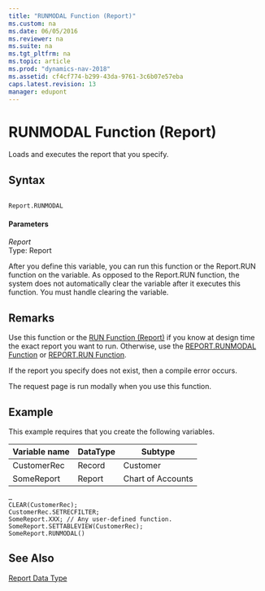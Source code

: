 ```yaml
---
title: "RUNMODAL Function (Report)"
ms.custom: na
ms.date: 06/05/2016
ms.reviewer: na
ms.suite: na
ms.tgt_pltfrm: na
ms.topic: article
ms.prod: "dynamics-nav-2018"
ms.assetid: cf4cf774-b299-43da-9761-3c6b07e57eba
caps.latest.revision: 13
manager: edupont
---
```

# RUNMODAL Function (Report)
Loads and executes the report that you specify.  
  
## Syntax  
  
```  
  
Report.RUNMODAL  
```  
  
#### Parameters  
 *Report*  
 Type: Report  
  
 After you define this variable, you can run this function or the Report.RUN function on the variable. As opposed to the Report.RUN function, the system does not automatically clear the variable after it executes this function. You must handle clearing the variable.  
  
## Remarks  
 Use this function or the [RUN Function \(Report\)](RUN-Function--Report-.md) if you know at design time the exact report you want to run. Otherwise, use the [REPORT.RUNMODAL Function](REPORT-RUNMODAL-Function.md) or [REPORT.RUN Function](REPORT-RUN-Function.md).  
  
 If the report you specify does not exist, then a compile error occurs.  
  
 The request page is run modally when you use this function.  
  
## Example  
 This example requires that you create the following variables.  
  
|Variable name|DataType|Subtype|  
|-------------------|--------------|-------------|  
|CustomerRec|Record|Customer|  
|SomeReport|Report|Chart of Accounts|  
  
```  
…  
CLEAR(CustomerRec);  
CustomerRec.SETRECFILTER;  
SomeReport.XXX; // Any user-defined function.  
SomeReport.SETTABLEVIEW(CustomerRec);  
SomeReport.RUNMODAL()  
```  
  
## See Also  
 [Report Data Type](Report-Data-Type.md)
